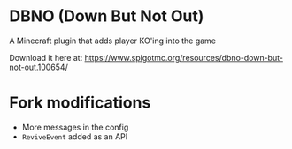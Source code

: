 # DBNO (Down But Not Out)
A Minecraft plugin that adds player KO'ing into the game

Download it here at:
https://www.spigotmc.org/resources/dbno-down-but-not-out.100654/

# Fork modifications
- More messages in the config
- `ReviveEvent` added as an API

